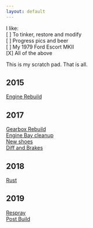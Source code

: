 ```yaml
---
layout: default
---
```


I like:  
[ ] To tinker, restore and modify  
[ ] Progress pics and beer  
[ ] My 1979 Ford Escort MKII  
[X] All of the above  


This is my scratch pad. That is all.  

## 2015  

[Engine Rebuild](./engine.html)  

## 2017

[Gearbox Rebuild](./gearbox.html)  
[Engine Bay cleanup](./engineBay.html)  
[New shoes](./wheels.html)  
[Diff and Brakes](./diffbrakes.html)  

## 2018

[Rust](./rust.html)  

## 2019

[Respray](./paint.html)  
[Post Build](./postbuild.html)  

